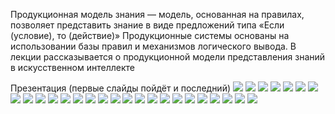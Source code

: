 Продукционная модель знания — модель, основанная на правилах, позволяет представить знание в виде предложений типа «Если (условие), то (действие)»
Продукционные системы основаны на использовании базы правил и механизмов логического вывода.
В лекции рассказывается о продукционной модели представления знаний в искусственном интеллекте

Презентация (первые слайды пойдёт и последний)
<img src="./p1.png">
<img src="./p2.png">
<img src="./p3.png">
<img src="./p4.png">
<img src="./p5.png">
<img src="./p6.png">
<img src="./p7.png">
<img src="./p8.png">
<img src="./p9.png">
<img src="./p10.png">
<img src="./p11.png">
<img src="./p12.png">
<img src="./p13.png">
<img src="./p14.png">
<img src="./p15.png">
<img src="./p16.png">
<img src="./p17.png">
<img src="./p18.png">
<img src="./p19.png">
<img src="./p20.png">
<img src="./p21.png">
<img src="./p22.png">
<img src="./p23.png">
<img src="./p24.png">
<img src="./p25.png">
<img src="./p26.png">
<img src="./p27.png">
